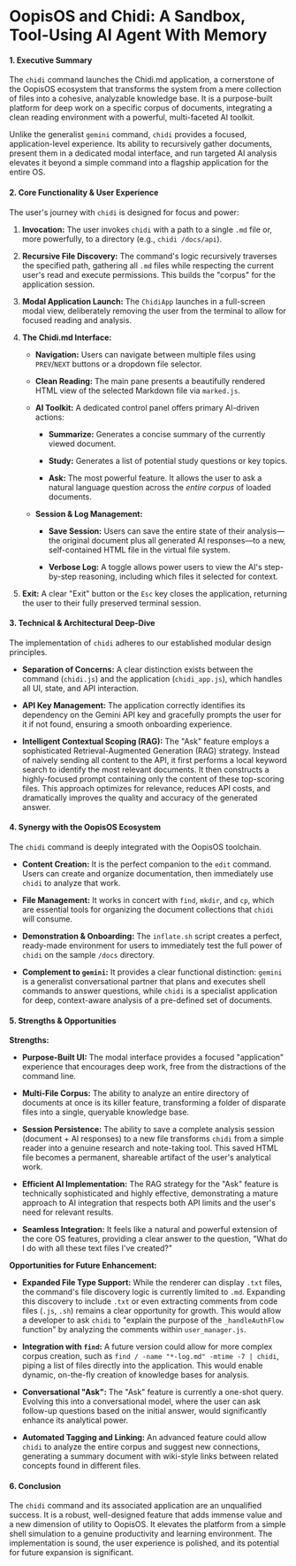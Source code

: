 # OopisOS and Chidi: A Sandbox, Tool-Using AI Agent With Memory

#### 1. Executive Summary

The `chidi` command launches the Chidi.md application, a cornerstone of the OopisOS ecosystem that transforms the system from a mere collection of files into a cohesive, analyzable knowledge base. It is a purpose-built platform for deep work on a specific corpus of documents, integrating a clean reading environment with a powerful, multi-faceted AI toolkit.

Unlike the generalist `gemini` command, `chidi` provides a focused, application-level experience. Its ability to recursively gather documents, present them in a dedicated modal interface, and run targeted AI analysis elevates it beyond a simple command into a flagship application for the entire OS.

#### **2. Core Functionality & User Experience**

The user's journey with `chidi` is designed for focus and power:

1. **Invocation:** The user invokes `chidi` with a path to a single `.md` file or, more powerfully, to a directory (e.g., `chidi /docs/api`).

2. **Recursive File Discovery:** The command's logic recursively traverses the specified path, gathering all `.md` files while respecting the current user's read and execute permissions. This builds the "corpus" for the application session.

3. **Modal Application Launch:** The `ChidiApp` launches in a full-screen modal view, deliberately removing the user from the terminal to allow for focused reading and analysis.

4. **The Chidi.md Interface:**

    - **Navigation:** Users can navigate between multiple files using `PREV`/`NEXT` buttons or a dropdown file selector.

    - **Clean Reading:** The main pane presents a beautifully rendered HTML view of the selected Markdown file via `marked.js`.

    - **AI Toolkit:** A dedicated control panel offers primary AI-driven actions:

        - **Summarize:** Generates a concise summary of the currently viewed document.

        - **Study:** Generates a list of potential study questions or key topics.

        - **Ask:** The most powerful feature. It allows the user to ask a natural language question across the _entire corpus_ of loaded documents.

    - **Session & Log Management:**

        - **Save Session:** Users can save the entire state of their analysis—the original document plus all generated AI responses—to a new, self-contained HTML file in the virtual file system.

        - **Verbose Log:** A toggle allows power users to view the AI's step-by-step reasoning, including which files it selected for context.

5. **Exit:** A clear "Exit" button or the `Esc` key closes the application, returning the user to their fully preserved terminal session.


#### **3. Technical & Architectural Deep-Dive**

The implementation of `chidi` adheres to our established modular design principles.

- **Separation of Concerns:** A clear distinction exists between the command (`chidi.js`) and the application (`chidi_app.js`), which handles all UI, state, and API interaction.

- **API Key Management:** The application correctly identifies its dependency on the Gemini API key and gracefully prompts the user for it if not found, ensuring a smooth onboarding experience.

- **Intelligent Contextual Scoping (RAG):** The "Ask" feature employs a sophisticated Retrieval-Augmented Generation (RAG) strategy. Instead of naively sending all content to the API, it first performs a local keyword search to identify the most relevant documents. It then constructs a highly-focused prompt containing only the content of these top-scoring files. This approach optimizes for relevance, reduces API costs, and dramatically improves the quality and accuracy of the generated answer.


#### **4. Synergy with the OopisOS Ecosystem**

The `chidi` command is deeply integrated with the OopisOS toolchain.

- **Content Creation:** It is the perfect companion to the `edit` command. Users can create and organize documentation, then immediately use `chidi` to analyze that work.

- **File Management:** It works in concert with `find`, `mkdir`, and `cp`, which are essential tools for organizing the document collections that `chidi` will consume.

- **Demonstration & Onboarding:** The `inflate.sh` script creates a perfect, ready-made environment for users to immediately test the full power of `chidi` on the sample `/docs` directory.

- **Complement to `gemini`:** It provides a clear functional distinction: `gemini` is a generalist conversational partner that plans and executes shell commands to answer questions, while `chidi` is a specialist application for deep, context-aware analysis of a pre-defined set of documents.


#### **5. Strengths & Opportunities**

**Strengths:**

- **Purpose-Built UI:** The modal interface provides a focused "application" experience that encourages deep work, free from the distractions of the command line.

- **Multi-File Corpus:** The ability to analyze an entire directory of documents at once is its killer feature, transforming a folder of disparate files into a single, queryable knowledge base.

- **Session Persistence:** The ability to save a complete analysis session (document + AI responses) to a new file transforms `chidi` from a simple reader into a genuine research and note-taking tool. This saved HTML file becomes a permanent, shareable artifact of the user's analytical work.

- **Efficient AI Implementation:** The RAG strategy for the "Ask" feature is technically sophisticated and highly effective, demonstrating a mature approach to AI integration that respects both API limits and the user's need for relevant results.

- **Seamless Integration:** It feels like a natural and powerful extension of the core OS features, providing a clear answer to the question, "What do I do with all these text files I've created?"


**Opportunities for Future Enhancement:**

- **Expanded File Type Support:** While the renderer can display `.txt` files, the command's file discovery logic is currently limited to `.md`. Expanding this discovery to include `.txt` or even extracting comments from code files (`.js`, `.sh`) remains a clear opportunity for growth. This would allow a developer to ask `chidi` to "explain the purpose of the `_handleAuthFlow` function" by analyzing the comments within `user_manager.js`.

- **Integration with `find`:** A future version could allow for more complex corpus creation, such as `find / -name "*-log.md" -mtime -7 | chidi`, piping a list of files directly into the application. This would enable dynamic, on-the-fly creation of knowledge bases for analysis.

- **Conversational "Ask":** The "Ask" feature is currently a one-shot query. Evolving this into a conversational model, where the user can ask follow-up questions based on the initial answer, would significantly enhance its analytical power.

- **Automated Tagging and Linking:** An advanced feature could allow `chidi` to analyze the entire corpus and suggest new connections, generating a summary document with wiki-style links between related concepts found in different files.


#### **6. Conclusion**

The `chidi` command and its associated application are an unqualified success. It is a robust, well-designed feature that adds immense value and a new dimension of utility to OopisOS. It elevates the platform from a simple shell simulation to a genuine productivity and learning environment. The implementation is sound, the user experience is polished, and its potential for future expansion is significant.